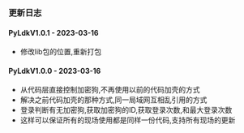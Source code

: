 ### 更新日志
#### PyLdkV1.0.1 - 2023-03-16
* 修改lib包的位置,重新打包

#### PyLdkV1.0.0 - 2023-03-16
* 从代码层直接控制加密狗,不再使用以前的代码加壳的方式
* 解决之前代码加壳的那种方式,同一局域网互相乱引用的方式
* 登录判断有无加密狗,获取加密狗的ID,获取登录次数,和最大登录次数
* 这样可以保证所有的现场使用都是同样一份代码,支持所有现场的更新